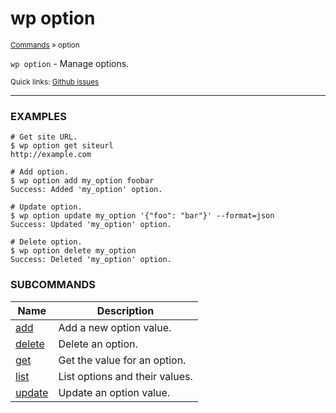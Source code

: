 # wp option

<small>[Commands](/commands/) &raquo; option</small>

`wp option` - Manage options.

<small>Quick links: <a href="https://github.com/wp-cli/wp-cli/issues?q=is%3Aopen+label%3Acommand%3Aoption+sort%3Aupdated-desc">Github issues</a></small>

<hr />

### EXAMPLES

    # Get site URL.
    $ wp option get siteurl
    http://example.com

    # Add option.
    $ wp option add my_option foobar
    Success: Added 'my_option' option.

    # Update option.
    $ wp option update my_option '{"foo": "bar"}' --format=json
    Success: Updated 'my_option' option.

    # Delete option.
    $ wp option delete my_option
    Success: Deleted 'my_option' option.



### SUBCOMMANDS

<table>
	<thead>
	<tr>
		<th>Name</th>
		<th>Description</th>
	</tr>
	</thead>
	<tbody>
		<tr>
			<td><a href="/commands/option/add/">add</a></td>
			<td>Add a new option value.</td>
		</tr>
		<tr>
			<td><a href="/commands/option/delete/">delete</a></td>
			<td>Delete an option.</td>
		</tr>
		<tr>
			<td><a href="/commands/option/get/">get</a></td>
			<td>Get the value for an option.</td>
		</tr>
		<tr>
			<td><a href="/commands/option/list/">list</a></td>
			<td>List options and their values.</td>
		</tr>
		<tr>
			<td><a href="/commands/option/update/">update</a></td>
			<td>Update an option value.</td>
		</tr>
	</tbody>
</table>
